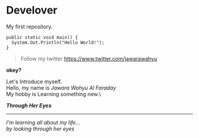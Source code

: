 # Develover
My first repository.

``` 
public static void main() {
  System.Out.Println("Hello World!");
}
```
> Follow my twitter https://www.twitter.com/jawarawahyu

**okey?**

Let's Introduce myself.\
Hello, my name is _Jawara Wahyu Al Faraday_\
My hobby is Learning something new.\

**_Through Her Eyes_**
***
_I'm learning all about my life...\
by looking through her eyes_
